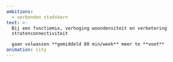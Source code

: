 ```yaml
---
ambitions:
  - verbonden stadskern
text: >-
  Bij een functiemix, verhoging woondensiteit en verbetering
  stratenconnectiviteit 

  gaan volwassen **gemiddeld 80 min/week** meer te **voet**
animation: city
---
```

